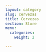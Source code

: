 ```yaml
---
layout: category
slug: cervezas
title: Cervezas
section: Store
menu:
  categories:
    weight: 2

---
```

